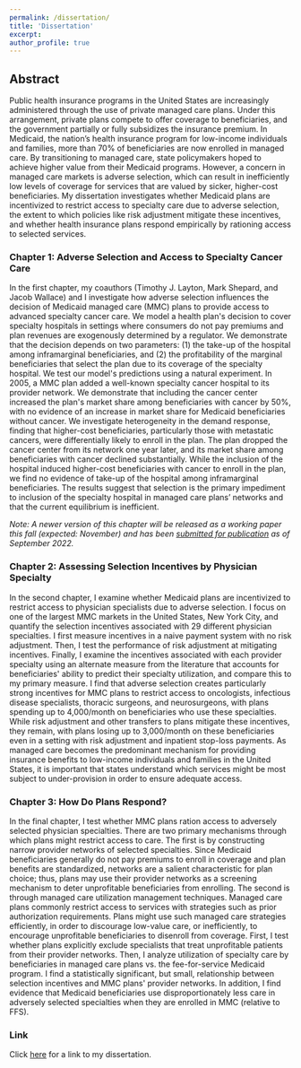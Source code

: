 ```yaml
---
permalink: /dissertation/
title: 'Dissertation'
excerpt: 
author_profile: true
---
```

## Abstract

Public health insurance programs in the United States are increasingly administered through the use of private managed care plans. Under this arrangement, private plans compete to offer coverage to beneficiaries, and the government partially or fully subsidizes the insurance premium. In Medicaid, the nation’s health insurance program for low-income individuals and families, more than 70% of beneficiaries are now enrolled in managed care. By transitioning to managed care, state policymakers hoped to achieve higher value from their Medicaid programs. However, a concern in managed care markets is adverse selection, which can result in inefficiently low levels of coverage for services that are valued by sicker, higher-cost beneficiaries. My dissertation investigates whether Medicaid plans are incentivized to restrict access to specialty care due to adverse selection, the extent to which policies like risk adjustment mitigate these incentives, and whether health insurance plans respond empirically by rationing access to selected services.

### Chapter 1: Adverse Selection and Access to Specialty Cancer Care

In the first chapter, my coauthors (Timothy J. Layton, Mark Shepard, and Jacob Wallace) and I investigate how adverse selection influences the decision of Medicaid managed care (MMC) plans to provide access to advanced specialty cancer care. We model a health plan's decision to cover specialty hospitals in settings where consumers do not pay premiums and plan revenues are exogenously determined by a regulator. We demonstrate that the decision depends on two parameters: (1) the take-up of the hospital among inframarginal beneficiaries, and (2) the profitability of the marginal beneficiaries that select the plan due to its coverage of the specialty hospital. We test our model's predictions using a natural experiment. In 2005, a MMC plan added a well-known specialty cancer hospital to its provider network. We demonstrate that including the cancer center increased the plan's market share among beneficiaries with cancer by 50%, with no evidence of an increase in market share for Medicaid beneficiaries without cancer. We investigate heterogeneity in the demand response, finding that higher-cost beneficiaries, particularly those with metastatic cancers, were differentially likely to enroll in the plan. The plan dropped the cancer center from its network one year later, and its market share among beneficiaries with cancer declined substantially. While the inclusion of the hospital induced higher-cost beneficiaries with cancer to enroll in the plan, we find no evidence of take-up of the hospital among inframarginal beneficiaries. The results suggest that selection is the primary impediment to inclusion of the specialty hospital in managed care plans’ networks and that the current equilibrium is inefficient.  
  
*Note: A newer version of this chapter will be released as a working paper this fall (expected: November) and has been [submitted for publication](https://amandakreider.github.io/publication/2022-adverse-selection) as of September 2022.*

### Chapter 2: Assessing Selection Incentives by Physician Specialty

In the second chapter, I examine whether Medicaid plans are incentivized to restrict access to physician specialists due to adverse selection. I focus on one of the largest MMC markets in the United States, New York City, and quantify the selection incentives associated with 29 different physician specialties. I first measure incentives in a naive payment system with no risk adjustment. Then, I test the performance of risk adjustment at mitigating incentives. Finally, I examine the incentives associated with each provider specialty using an alternate measure from the literature that accounts for beneficiaries' ability to predict their specialty utilization, and compare this to my primary measure. I find that adverse selection creates particularly strong incentives for MMC plans to restrict access to oncologists, infectious disease specialists, thoracic surgeons, and neurosurgeons, with plans spending up to 4,000/month on beneficiaries who use these specialties. While risk adjustment and other transfers to plans mitigate these incentives, they remain, with plans losing up to 3,000/month on these beneficiaries even in a setting with risk adjustment and inpatient stop-loss payments. As managed care becomes the predominant mechanism for providing insurance benefits to low-income individuals and families in the United States, it is important that states understand which services might be most subject to under-provision in order to ensure adequate access.

### Chapter 3: How Do Plans Respond?

In the final chapter, I test whether MMC plans ration access to adversely selected physician specialties. There are two primary mechanisms through which plans might restrict access to care. The first is by constructing narrow provider networks of selected specialties. Since Medicaid beneficiaries generally do not pay premiums to enroll in coverage and plan benefits are standardized, networks are a salient characteristic for plan choice; thus, plans may use their provider networks as a screening mechanism to deter unprofitable beneficiaries from enrolling. The second is through managed care utilization management techniques. Managed care plans commonly restrict access to services with strategies such as prior authorization requirements. Plans might use such managed care strategies efficiently, in order to discourage low-value care, or inefficiently, to encourage unprofitable beneficiaries to disenroll from coverage. First, I test whether plans explicitly exclude specialists that treat unprofitable patients from their provider networks. Then, I analyze utilization of specialty care by beneficiaries in managed care plans vs. the fee-for-service Medicaid program. I find a statistically significant, but small, relationship between selection incentives and MMC plans' provider networks. In addition, I find evidence that Medicaid beneficiaries use disproportionately less care in adversely selected specialties when they are enrolled in MMC (relative to FFS).

### Link

Click <a target='_blank' href="https://dash.harvard.edu/handle/1/37370136">here</a> for a link to my dissertation.
